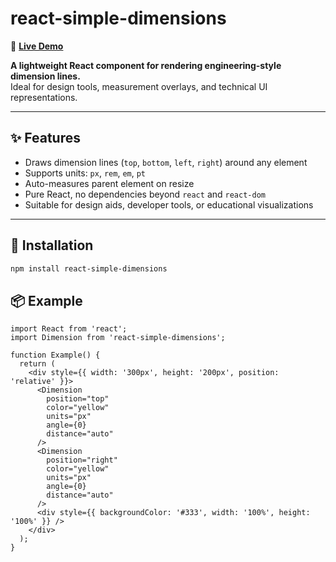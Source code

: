 # react-simple-dimensions

🔗 **[Live Demo](https://react-simple-dimensions.pages.dev/)**

**A lightweight React component for rendering engineering-style dimension lines.**  
Ideal for design tools, measurement overlays, and technical UI representations.

---

## ✨ Features

- Draws dimension lines (`top`, `bottom`, `left`, `right`) around any element
- Supports units: `px`, `rem`, `em`, `pt`
- Auto-measures parent element on resize
- Pure React, no dependencies beyond `react` and `react-dom`
- Suitable for design aids, developer tools, or educational visualizations

---

## 🚀 Installation

```bash
npm install react-simple-dimensions
```

## 📦 Example

```tsx
import React from 'react';
import Dimension from 'react-simple-dimensions';

function Example() {
  return (
    <div style={{ width: '300px', height: '200px', position: 'relative' }}>
      <Dimension
        position="top"
        color="yellow"
        units="px"
        angle={0}
        distance="auto"
      />
      <Dimension
        position="right"
        color="yellow"
        units="px"
        angle={0}
        distance="auto"
      />
      <div style={{ backgroundColor: '#333', width: '100%', height: '100%' }} />
    </div>
  );
}
```